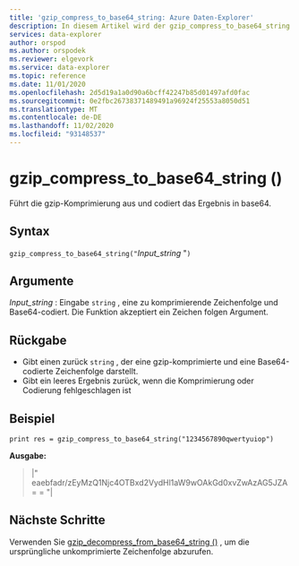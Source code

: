 ```yaml
---
title: 'gzip_compress_to_base64_string: Azure Daten-Explorer'
description: In diesem Artikel wird der gzip_compress_to_base64_string ()-Befehl in Azure Daten-Explorer beschrieben.
services: data-explorer
author: orspod
ms.author: orspodek
ms.reviewer: elgevork
ms.service: data-explorer
ms.topic: reference
ms.date: 11/01/2020
ms.openlocfilehash: 2d5d19a1a0d90a6bcff42247b85d01497afd0fac
ms.sourcegitcommit: 0e2fbc26738371489491a96924f25553a8050d51
ms.translationtype: MT
ms.contentlocale: de-DE
ms.lasthandoff: 11/02/2020
ms.locfileid: "93148537"
---
```

# <a name="gzip_compress_to_base64_string"></a>gzip_compress_to_base64_string ()

Führt die gzip-Komprimierung aus und codiert das Ergebnis in base64.


## <a name="syntax"></a>Syntax

`gzip_compress_to_base64_string("`*Input_string* "`)`

## <a name="arguments"></a>Argumente

*Input_string* : Eingabe `string` , eine zu komprimierende Zeichenfolge und Base64-codiert. Die Funktion akzeptiert ein Zeichen folgen Argument.

## <a name="returns"></a>Rückgabe

* Gibt einen zurück `string` , der eine gzip-komprimierte und eine Base64-codierte Zeichenfolge darstellt. 
* Gibt ein leeres Ergebnis zurück, wenn die Komprimierung oder Codierung fehlgeschlagen ist

## <a name="example"></a>Beispiel
```kusto
print res = gzip_compress_to_base64_string("1234567890qwertyuiop")
```

**Ausgabe:** 
> |" eaebfadr/zEyMzQ1Njc4OTBxd2VydHl1aW9wOAkGd0xvZwAzAG5JZA = = "|

## <a name="next-steps"></a>Nächste Schritte

Verwenden Sie [gzip_decompress_from_base64_string ()](gzip-base64-decompress.md) , um die ursprüngliche unkomprimierte Zeichenfolge abzurufen.
